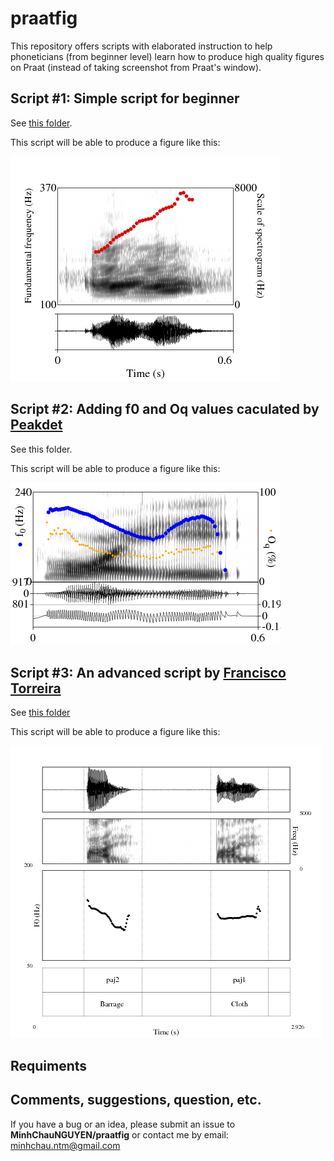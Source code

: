 # praatfig

This repository offers scripts with elaborated instruction to help phoneticians (from beginner level) learn how to produce high quality figures on Praat (instead of taking screenshot from Praat's window). 

## Script #1: Simple script for beginner 
See [this folder](https://github.com/MinhChauNGUYEN/praatfig/tree/master/Script1_Beginner).

This script will be able to produce a figure like this:

 <img src="praatfig1.png">


## Script #2: Adding f0 and Oq values caculated by [Peakdet](https://github.com/alexis-michaud/egg/tree/master/peakdet_inter)
See this folder.

This script will be able to produce a figure like this:

 <img src="praatfig2.png">

## Script #3: An advanced script by [Francisco Torreira](http://cgussenhoven.ruhosting.nl/wordpress/wp-content/uploads/2018/01/byCourtesy_Francisco_Torreira.txt)
See [this folder](https://github.com/MinhChauNGUYEN/praatfig/tree/master/Script3_DrawObjects_byFranciscoTorreira)

This script will be able to produce a figure like this:

 <img src="praatfig3.png">


## Requiments
##
## Comments, suggestions, question, etc.
If you have a bug or an idea, please submit an issue to **MinhChauNGUYEN/praatfig** or contact me by email: minhchau.ntm@gmail.com 
